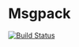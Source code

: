 # Msgpack

[![Build Status](https://travis-ci.org/sbillig/Msgpack.jl.png)](https://travis-ci.org/sbillig/Msgpack.jl)
